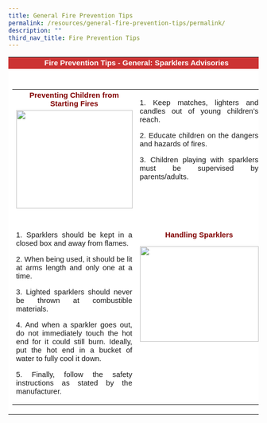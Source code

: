 ```yaml
---
title: General Fire Prevention Tips
permalink: /resources/general-fire-prevention-tips/permalink/
description: ""
third_nav_title: Fire Prevention Tips
---
```

<table cellpadding="5" cellspacing="0" border="0" style="font-family: 'Times New Roman'; background-color: #ffffff; text-align: center; width: 100%;">
<tbody>
<tr>
<td bgcolor="#CC3333" style="font-family: Geneva, Arial, Helvetica, sans-serif; font-size: 15px;" class="smalltxt"><strong><span style="color: #ffffff;">Fire Prevention Tips - General: Sparklers Advisories</span></strong></td>
</tr>
<tr>
<td>&nbsp;</td>
</tr>
<tr>
<td>
<table cellpadding="10" cellspacing="0" border="0" style="font-family: Geneva, Arial, Helvetica, sans-serif; font-size: 15px; text-align: center; width: 500px;" class="smalltxt">
<tbody>
<tr valign="top">
<td style="width: 50%;"><span style="color: #800000;"><b>Preventing Children from Starting Fires</b></span></td>
<td rowspan="2" style="width: 150%;">
<p style="text-align: justify;">1. Keep matches, lighters and candles out of young children’s reach.</p>
<p style="text-align: justify;">2. Educate children on the dangers and hazards of fires.</p>
<p style="text-align: justify;">3. Children playing with sparklers must be supervised by parents/adults.</p>
</td>
</tr>
<tr valign="top">
<td style="width: 50%;"><img height="198" width="234" alt="" src="../images/firepage/fire%20safety/sparklers%20advisories/firedanger.jpg"></td>
</tr>
<tr valign="top">
<td style="width: 50%;">&nbsp;</td>
<td style="width: 50%;">&nbsp;</td>
</tr>
<tr valign="top">
<td rowspan="2" style="text-align: justify;">
<p>1. Sparklers should be kept in a closed box and away from flames.</p>
<p><span style="background-color: transparent;">2. When being used, it should be lit at arms length and only one at a time.</span></p>
<p style="text-align: justify;">3. Lighted sparklers should never be thrown at combustible materials.</p>
<p style="text-align: justify;">4. And when a sparkler goes out, do not immediately touch the hot end for it could still burn. Ideally, put the hot end in a bucket of water to fully cool it down.</p>
<p style="text-align: justify;">5. Finally, follow the safety instructions as stated by the manufacturer.</p>
</td>
<td style="width: 50%;">
<p><span style="color: #800000;"><b>Handling Sparklers</b></span></p>
<p><img height="192" width="239" alt="" src="../images/firepage/fire%20safety/sparklers%20advisories/sparklers.jpg"></p>
</td>
</tr>
</tbody>
</table>
</td>
</tr>
</tbody>
</table>